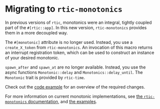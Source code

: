 # Migrating to `rtic-monotonics`

In previous versions of `rtic`, monotonics were an integral, tightly coupled part of the `#[rtic::app]`. In this new version, `rtic-monotonics` provides them in a more decoupled way.

The `#[monotonic]` attribute is no longer used. Instead, you use a `create_X_token` from `rtic-monotonics`. An invocation of this macro returns an interrupt registration token, which can be used to construct an instance of your desired monotonic.

`spawn_after` and `spawn_at` are no longer available. Instead, you use the async functions `Monotonic::delay` and `Monotonics::delay_until`. The `Monotonic` trait is provided by `rtic-time`.

Check out the [code example](./complete_example.md) for an overview of the required changes.

For more information on current monotonic implementations, see [the `rtic-monotonics` documentation](https://docs.rs/rtic-monotonics), and [the examples](https://github.com/rtic-rs/rtic/tree/master/examples).